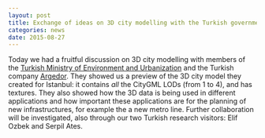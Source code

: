 ```yaml
---
layout: post
title: Exchange of ideas on 3D city modelling with the Turkish government
categories: news
date: 2015-08-27
---
```


Today we had a fruitful discussion on 3D city modelling with members of the [Turkish Ministry of Environment and Urbanization](www.csb.gov.tr) and the Turkish company [Argedor](www.argedor.com).
They showed us a preview of the 3D city model they created for Istanbul: it contains *all* the CityGML LODs (from 1 to 4), and has textures.
They also showed how the 3D data is being used in different applications and how important these applications are for the planning of new infrastructures, for example the a new metro line. 
Further collaboration will be investigated, also through our two Turkish research visitors: Elif Ozbek and Serpil Ates.


